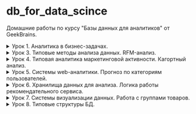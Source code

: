 # db_for_data_scince

Домашние работы по курсу "Базы данных для аналитиков" от GeekBrains.

<details>
  <summary>Урок 1. Аналитика в бизнес-задачах.</summary>

1.  Залить в свою БД данные по продажам. Часть таблицы orders в csv, исходник [здесь](https://drive.google.com/drive/folders/1C3HqIJcABblKM2tz8vPGiXTFT7MisrML?usp=sharing).

2.  Проанализировать, какой период данных выгружен.

    ```sql
    SELECT min(o_date), max(o_date) FROM orders;
    ```

    | min(o_date) | max(o_date) |
    | ----------- | ----------- |
    | 2016-01-01  | 2017-12-31  |

3.  Посчитать количество строк, заказов и уникальных пользователей, которые совершали заказы.

    ```sql
    SELECT
     count(id_o) AS total,
     count(DISTINCT id_o) AS unique_orders,
     count(DISTINCT user_id) AS unique_users
    FROM orders;
    ```

    | total   | unique_orders | unique_users |
    | ------- | ------------- | ------------ |
    | 2002804 | 2002804       | 1015119      |

4.  По годам посчитать средний чек, среднее количество заказов на пользователя, сделать вывод, как изменялись эти показатели год от года.

    ```sql
    SELECT
      YEAR(o_date) AS 'year',
      round(avg(price), 0) AS avg_price,
      count(id_o) / count(DISTINCT user_id) AS avg_orders
    FROM orders
    GROUP BY YEAR(o_date);
    ```

    | year | avg_price | avg_orders |
    | ---- | --------- | ---------- |
    | 2016 | 2096      | 1.9352     |
    | 2017 | 2398      | 1.7430     |

5.  Найти количество пользователей, которые покупали в одном году и перестали покупать в следующем.

    ```sql
    SELECT count(t16.user_id) AS 'count' FROM
      (SELECT DISTINCT user_id FROM orders WHERE YEAR(o_date) = 2016) t16
    LEFT JOIN
      (SELECT DISTINCT user_id FROM orders WHERE YEAR(o_date) = 2017) t17
    ON t16.user_id = t17.user_id
    WHERE t17.user_id IS NULL;
    ```

    | count  |
    | ------ |
    | 360225 |

6.  Найти ID самого активного по количеству покупок пользователя.

    ```sql
    SELECT
      user_id,
      count(id_o) AS orders
    FROM orders
    GROUP BY user_id
    ORDER BY orders DESC LIMIT 1;
    ```

    | user_id | orders |
    | ------- | ------ |
    | 765861  | 3183   |

</details>

<details>
  <summary>Урок 3. Типовые методы анализа данных. RFM-анализ.</summary>

Главная задача: сделать RFM-анализ на основе данных по продажам за 2 года.

1.  Определяем критерии для каждой буквы R, F, M (т.е. к примеру, R=3 для клиентов, которые покупали <= 30 дней от последней даты в базе, R=2 для клиентов, которые покупали > 30 и менее 60 дней от последней даты в базе и т.д.).

| номер | r               | f                | m                   |
| ----- | --------------- | ---------------- | ------------------- |
| 1     | 60 < days       | 20 <= period     | spend < 1000        |
| 2     | 30 < days <= 60 | 10 <= period <20 | 1000 <= spend <5000 |
| 3     | days <= 30      | period < 10      | 5000 <= spend       |

При этом, если пользователь совершил менее 4-х покупок, при определении периода f, он попадёт в категорию 1.

2.  Для каждого пользователя получаем набор из 3 цифр (от 111 до 333, где 333 – самые классные пользователи)

    ```sql
    DROP TABLE IF EXISTS rfm_analys;

    CREATE TABLE rfm_analys
    SELECT
      user_id,
      min(o_date) AS first_activity,
      max(o_date) AS last_activity,
      count(id_o) AS orders_count,
      sum(price) AS total_price,
      CASE
        WHEN count(id_o) < 4 THEN "1"
        ELSE (
          CASE
            WHEN (TIMESTAMPDIFF(DAY, min(o_date), max(o_date)) / (count(id_o) - 1)) < 10 THEN "3"
            WHEN (TIMESTAMPDIFF(DAY, min(o_date), max(o_date)) / (count(id_o) - 1)) >= 10 AND (TIMESTAMPDIFF(DAY, min(o_date), max(o_date)) / (count(id_o) - 1)) < 20 THEN "2"
            ELSE "1" END
        ) END AS f,
      CASE
        WHEN sum(price) < 1000 THEN "1"
        WHEN sum(price) >= 1000 AND sum(price) < 5000 THEN "2"
        ELSE "3" END AS m,
      CASE
        WHEN TIMESTAMPDIFF(DAY, max(o_date), date('2018-01-01')) >= 0 AND TIMESTAMPDIFF(DAY, max(o_date), date('2018-01-01')) < 30 THEN "1"
        WHEN TIMESTAMPDIFF(DAY, max(o_date), date('2018-01-01')) >= 30 AND TIMESTAMPDIFF(DAY, max(o_date), date('2018-01-01')) < 60 THEN "2"
        ELSE "3" END AS r
    FROM orders
    GROUP BY user_id;
    ```

3.  Вводим группировку, к примеру, 333 и 233 – это Vip, 1XX – это Lost, остальные Regular ( можете ввести боле глубокую сегментацию)

    ```sql
    SELECT
      count(user_id) AS count_users,
      sum(total_price) AS sum_price,
      r,
      f,
      m
    FROM rfm_analys
    GROUP BY r, f, m;
    ```

<details>
  <summary>результат</summary>

| count_users | sum_price      | r   | f   | m   |
| ----------- | -------------- | --- | --- | --- |
| 24396       | 15168338.500   | 1   | 1   | 1   |
| 53682       | 125086946.600  | 1   | 1   | 2   |
| 20243       | 330105237.000  | 1   | 1   | 3   |
| 44          | 159354.300     | 1   | 2   | 2   |
| 1070        | 72138007.200   | 1   | 2   | 3   |
| 1           | 842.800        | 1   | 3   | 1   |
| 68          | 243700.100     | 1   | 3   | 2   |
| 489         | 176602634.250  | 1   | 3   | 3   |
| 18771       | 11539929.100   | 2   | 1   | 1   |
| 41026       | 96279822.800   | 2   | 1   | 2   |
| 17085       | 256956597.100  | 2   | 1   | 3   |
| 24          | 88804.100      | 2   | 2   | 2   |
| 503         | 26589229.800   | 2   | 2   | 3   |
| 2           | 1253.000       | 2   | 3   | 1   |
| 39          | 134100.400     | 2   | 3   | 2   |
| 162         | 18564756.000   | 2   | 3   | 3   |
| 243762      | 143867896.900  | 3   | 1   | 1   |
| 453734      | 1039986626.700 | 3   | 1   | 2   |
| 133628      | 1605575577.900 | 3   | 1   | 3   |
| 18          | 13876.100      | 3   | 2   | 1   |
| 623         | 2081179.100    | 3   | 2   | 2   |
| 3271        | 82875090.200   | 3   | 2   | 3   |
| 76          | 43045.100      | 3   | 3   | 1   |
| 735         | 2239603.800    | 3   | 3   | 2   |
| 1667        | 64766158.800   | 3   | 3   | 3   |

</details>

Всего пользователей и потраченных ими денег:

```sql
SELECT count(user_id), sum(total_price) FROM rfm_analys;
```

| count(user_id) | sum(total_price) |
| -------------- | ---------------- |
| 1015119        | 4071108607.650   |

Добавим категории пользователей.

```sql
ALTER TABLE rfm_analys ADD category VARCHAR(10);
UPDATE rfm_analys set category = (
  CASE
    WHEN (r='3' OR r='2') AND f = '3' AND m='3' THEN 'vip'
    WHEN r='1'	THEN 'lost'
    ELSE 'regular' END
);
```

4.  Для каждой группы из п. 3 находим количество пользователей, которые попали в них и % товарооборота, которое они сделали на эти 2 года.

    ```sql
    SELECT
      sum(total_price) AS total_spend,
      concat(round(( sum(total_price)/ (SELECT sum(total_price) FROM rfm_analys) * 100 ),2),'%') AS percentage,
      count(user_id) AS users_count,
      category
    FROM rfm_analys
    GROUP BY category
    ORDER BY total_spend DESC;
    ```

    | total_spend    | percentage | users_count | category |
    | -------------- | ---------- | ----------- | -------- |
    | 3268272632.100 | 80.28%     | 913297      | regular  |
    | 719505060.750  | 17.67%     | 99993       | lost     |
    | 83330914.800   | 2.05%      | 1829        | vip      |

5.  Проверяем, что общее кол-во пользователей бьется с суммой кол-ва пользователей по группам из п. 3 (если у вас есть логические ошибки в создании групп, у вас не собьются цифры). То же самое делаем и по деньгам.

    Количество пользователей в пункте 4 `98102 + 8085 + 180 = 106367` совпадает с количеством пользователей в пункте 3.

    Количество потраченных денег в пункте 4 `265941536.70 + 27605275.60 + 7035198.80 = 300582011.1` совпадает со значением в пункте 3.

</details>

<details>
  <summary>Урок 4. Типовая аналитика маркетинговой активности. Кагортный анализ.</summary>

На основе данных по продажам за 16 и 17 год на основе когортного анализа по ГГММ первой покупки спрогнозировать товарооборот января 2018 года (с выводом кэфов поведения когротны по порядковому номеру месяца). Т.е. строим все когорты, понимаем как вымирает когорта. После 14 месяца обычно начинает мерцание на 2-5 процентов от первоначальной суммы. Итого, мы знаем как в среднем живут когорты, строим прогноз на один месяц для уже существующих когорт и предполагаем какой сформируется новая.

Запрос данных для разбивки по кагортам:

```sql
SELECT
  c.cogort,
  date_format((o.o_date), "%Y-%m") AS purchase_date,
  sum(o.price) AS revenue
FROM orders o
JOIN (
  SELECT
    user_id,
    date_format(min(o_date), "%Y-%m") AS cogort
  FROM orders
  GROUP BY user_id
) c
ON o.user_id = c.user_id
GROUP BY c.cogort, date_format((o.o_date), "%Y-%m");
```

Последние 10 строк результата:

| cogort  | purchase_date | revenue       |
| ------- | ------------- | ------------- |
| 2017-09 | 2017-09       | 114721028.800 |
| 2017-09 | 2017-10       | 5214909.700   |
| 2017-09 | 2017-11       | 4504822.000   |
| 2017-09 | 2017-12       | 3960622.400   |
| 2017-10 | 2017-10       | 138653454.800 |
| 2017-10 | 2017-11       | 6344545.200   |
| 2017-10 | 2017-12       | 5199659.500   |
| 2017-11 | 2017-11       | 163478573.300 |
| 2017-11 | 2017-12       | 6732426.400   |
| 2017-12 | 2017-12       | 191394529.900 |

Результаты расчета в файле lesson_4_cagort.csv

Получили распределение по кагортам:

| cogort  | покупка в первом месяце | коэффициент | прогноз      |
| ------- | ----------------------- | ----------- | ------------ |
| 2016-01 | 112520331.35            | 14.64%      | 16470434.68  |
| 2016-02 | 76659972.9              | 7.90%       | 6058704.63   |
| 2016-03 | 89331704                | 6.53%       | 5835736.9    |
| 2016-04 | 87505127.5              | 5.10%       | 4460832.7    |
| 2016-05 | 77422482.9              | 4.61%       | 3567982.48   |
| 2016-06 | 68918992.1              | 4.21%       | 2902944.94   |
| 2016-07 | 71512003.5              | 4.22%       | 3017073.15   |
| 2016-08 | 83235113.5              | 3.92%       | 3259241.07   |
| 2016-09 | 84694696.8              | 4.09%       | 3462294.03   |
| 2016-10 | 106447878.6             | 3.29%       | 3506519.8    |
| 2016-11 | 126087879.4             | 3.18%       | 4004945      |
| 2016-12 | 127987883.1             | 3.44%       | 4407360.63   |
| 2017-01 | 123985677.2             | 10.82%      | 13412565.81  |
| 2017-02 | 104769212.1             | 6.42%       | 6728552.35   |
| 2017-03 | 118447847.7             | 5.30%       | 6275869.32   |
| 2017-04 | 109542408.5             | 4.42%       | 4843086.94   |
| 2017-05 | 129331934.2             | 4.18%       | 5412404.33   |
| 2017-06 | 110123214.6             | 4.23%       | 4653765.93   |
| 2017-07 | 113386903               | 3.53%       | 4002233.86   |
| 2017-08 | 117063009.7             | 3.27%       | 3831333.23   |
| 2017-09 | 114721028.8             | 2.62%       | 3008166.84   |
| 2017-10 | 138653454.8             | 2.53%       | 3509525.1    |
| 2017-11 | 163478573.3             | 1.95%       | 3188852.44   |
| 2017-12 | 191394529.9             | 4.56%       | 8725097.76   |
| 2018-01 | 118253004.28            | 100.00%     | 118253004.28 |

Суммарная прибыль в январе 2018 года составит 246 798 528.19 рублей.

Для кагорт 2016-01 - 2016-11 коэффициент рассчитывался как средний процент покупки от покупки в первом месяце за период с 15 по последующие месяцы с месяца первой покупки.

Для кагорт 2016-12 - 2017-11 коэффициент рассчитывался как среднее от скорости затухания покупок за первые 14 месяцев.

Для кагорты 2017-12 ожидаенмый процент покупок в январе составил 91% от первой покупки, поэтому для этой кагорты был взят процент покупок кагортой 2016-12 в январе 2017 по отношению к покупкам в первом месяце (декабрь 2016). Он составил 4.56%.

Для ожидаемой кагорты 2018-01 объём затрат рассчитывался как средние затраты кагорт 2016-01 и 2017-01 в первом месяце покупки (январь 2016 и январь 2017 соответственно).

</details>

<details>
  <summary>Урок 5. Системы web-аналитики. Прогноз по категориям пользователей.</summary>

В качестве ДЗ делам прогноз ТО на 12.2017. В качестве метода прогноза - считаем сколько денег тратят группы клиентов вдень.

1.  Группа часто покупающих и которые последний раз покупали не так давно. Считаем сколько денег оформленного заказа приходится на 1 день. Умножаем на 30.

Определим среднее число покупок у пользователей

```sql
select count(id_o) / count(DISTINCT user_id) as average_purchases
from orders
where o_date < date('2017-12-01');
```

Среднее число покупок 1,99.

Определим общее число покупателей и число тех, кто сделал более 2 покупок

```sql
select count(DISTINCT user_id)
from orders
where o_date < date('2017-12-01');
```

Всего покупателей 935 521.

```sql
select count(t.user_id)
from (
	select
		user_id,
		count(id_o) as purchases
	from orders
	where o_date < date('2017-12-01')
	group by user_id
) t
where t.purchases > 2;
```

Часто покупающих 127 105.

Из часто покупающих выберем тех, кто делал покупки с 1 по 30 ноября 2017.

```sql
select
	t.user_id,
	t.purchases,
	t.first_purchase,
	t.last_purchase,
	t.revenue,
	t.revenue * 30 / TIMESTAMPDIFF(DAY,date(t.first_purchase),date(t.last_purchase)) as expected_purchase_per_month
from (
	select
		user_id,
		count(id_o) as purchases,
		min(o_date) as first_purchase,
		max(o_date) as last_purchase,
		sum(price) as revenue
	from orders
	where o_date < date('2017-12-01')
	group by user_id
) t
where
	t.purchases > 2
AND
	t.last_purchase BETWEEN date('2017-11-01') AND date('2017-11-30');
```

Просуммируем ожидаемый доход за месяц по часто покупающим клиентам.

```sql
select
	sum(t.revenue * 30 / TIMESTAMPDIFF(DAY,date(t.first_purchase),date(t.last_purchase))) as total_1
from (
	select
		user_id,
		count(id_o) as purchases,
		min(o_date) as first_purchase,
		max(o_date) as last_purchase,
		sum(price) as revenue
	from orders
	where o_date < date('2017-12-01')
	group by user_id
) t
where
	t.purchases > 2
AND
	t.last_purchase BETWEEN date('2017-11-01') AND date('2017-11-30');
```

Получили ожидаемую прибыль от первой группы 108 932 704.76

2.  Группа часто покупающих, но которые не покупали уже значительное время. Так же можем сделать вывод, из такой группы за след месяц сколько купят и на какой средний чек.

```sql
select
	sum(t.revenue * 30 / TIMESTAMPDIFF(DAY,date(t.first_purchase),date('2017-11-30'))) as total_2
from (
	select
		user_id,
		count(id_o) as purchases,
		min(o_date) as first_purchase,
		max(o_date) as last_purchase,
		sum(price) as revenue
	from orders
	where o_date < date('2017-12-01')
	group by user_id
) t
where
	t.purchases > 2
AND
	date(t.last_purchase) < date('2017-11-01');
```

Здесь взяли средние затраты в день, начиня со дня первой покупки, заканчивая датой анализа - 30 ноября 2017.

Получили ожидаемую прибыль от второй группы 90 392 683.50 рублей.

3.  Отдельно разобрать пользователей с 1 и 2 покупками за все время.

Посчитаем, сколько времени проходит между первой и второй покупкой для покупателей, сделавших 2 и более заказов. Это будет сложный запрос, поэтому распишу его по шагам.

Сперва получаем id пользователей, у которых более одного заказа:

```sql
select user_id
from (
	select
    user_id,
    count(id_o) as orders_count
	from orders
	where o_date < date('2017-12-01')
	group by user_id
) as t
where t.orders_count > 1;
```

Выбираем все записи из таблицы только для этих клиентов:

```sql
select t1.*
from orders t1
left join (
	select user_id
	from (
		select
			user_id,
			count(id_o) as orders_count
		from orders
		where o_date < date('2017-12-01')
		group by user_id
	) as t
	where t.orders_count > 1
) t2
on t1.user_id = t2.user_id
where t2.user_id IS NOT NULL
order by t1.user_id;
```

Выбираем первые два заказа у пользователей, сделавших более одного заказа.

```sql
select * from
(
	select
		ta.*,
		if(
			@typex=ta.user_id,
			@rownum:=@rownum+1,
			@rownum:=1+least(0,@typex:=ta.user_id)
		) rown
	from
		(
			select t1.*
			from orders t1
			left join (
				select user_id
				from (
					select
						user_id,
						count(id_o) as orders_count
					from orders
					where o_date < date('2017-12-01')
					group by user_id
				) as t
				where t.orders_count > 1
			) t2
			on t1.user_id = t2.user_id
			where t2.user_id IS NOT NULL
			order by t1.user_id
		) ta,
		(
			select @rownum:=1, @typex:='_'
		) zz
	order by user_id, o_date
) yy
where rown < 3
```

Первые 10 записей выглядят так:

| id_o    | user_id | price     | o_date     | rown |
| ------- | ------- | --------- | ---------- | ---- |
| 1241821 | 1       | 2799.300  | 2016-04-01 | 1    |
| 5212711 | 1       | 11045.300 | 2017-01-08 | 2    |
| 3281813 | 76      | 1248.100  | 2016-12-13 | 1    |
| 6125480 | 76      | 615.300   | 2017-09-11 | 2    |
| 2073453 | 90      | 1190.000  | 2016-07-16 | 1    |
| 4990364 | 90      | 544.600   | 2017-06-25 | 2    |
| 1660255 | 91      | 1073.800  | 2016-04-20 | 1    |
| 1660501 | 91      | 1397.900  | 2016-04-20 | 2    |
| 2813765 | 95      | 1099.000  | 2016-05-11 | 1    |
| 1589301 | 95      | 212.100   | 2016-08-04 | 2    |

Далее эту выборку группируем по user_id. В каждой группе будет по 2 записи - первая и вторая покупка клиента. Посчитаем средний интервал в днях между первой и второй покупкой:

```sql
select avg(days_between_first_and_second_purchase) from (
	select
		user_id,
		TIMESTAMPDIFF(DAY, min(o_date), max(o_date)) as days_between_first_and_second_purchase
	from (
		select * from
		(
			select
				ta.*,
				if(
					@typex=ta.user_id,
					@rownum:=@rownum+1,
					@rownum:=1+least(0,@typex:=ta.user_id)
				) rown
			from
				(
					select t1.*
					from orders t1
					left join (
						select user_id
						from (
							select
								user_id,
								count(id_o) as orders_count
							from orders
							where o_date < date('2017-12-01')
							group by user_id
						) as t
						where t.orders_count > 1
					) t2
					on t1.user_id = t2.user_id
					where t2.user_id IS NOT NULL
					order by t1.user_id
				) ta,
				(
					select @rownum:=1, @typex:='_'
				) zz
			order by user_id, o_date
		) yy
		where rown < 3
	) xx
	group by user_id
) uu;
```

Среднее время составило 85.6 дней.

Аналогично рассчитаем средний интервал между второй и третьей покупкой:

```sql
select avg(days_between_second_and_third_purchase) from (
	select
		user_id,
		TIMESTAMPDIFF(DAY, min(o_date), max(o_date)) as days_between_second_and_third_purchase
	from (
		select * from
		(
			select
				ta.*,
				if(
					@typex=ta.user_id,
					@rownum:=@rownum+1,
					@rownum:=1+least(0,@typex:=ta.user_id)
				) rown
			from
				(
					select t1.*
					from orders t1
					left join (
						select user_id
						from (
							select
								user_id,
								count(id_o) as orders_count
							from orders
							where o_date < date('2017-12-01')
							group by user_id
						) as t
						where t.orders_count > 2
					) t2
					on t1.user_id = t2.user_id
					where t2.user_id IS NOT NULL
					order by t1.user_id
				) ta,
				(select @rownum:=1, @typex:='_') zz
			order by user_id, o_date
		) yy
		where rown BETWEEN 2 AND 3
	) xx
	group by user_id
) uu;
```

Среднее время составило 70.3 дня.

Далее ещё немного подготовительных расчётов.

Найдём вероятности того что клиент, сделав один заказ, сделает и второй. И того что клиент, сделав два заказа, сделает третий.

```sql
select count(user_id), t.orders_count
from (
	select
		user_id,
		count(id_o) as orders_count
	from orders
	where o_date < date('2017-12-01')
	group by user_id
) as t
group by t.orders_count;
```

Первые 10 строк результата:

| count(user_id) | orders_count |
| -------------- | ------------ |
| 710608         | 1            |
| 97808          | 2            |
| 40177          | 3            |
| 22527          | 4            |
| 14526          | 5            |
| 9944           | 6            |
| 7313           | 7            |
| 5524           | 8            |
| 4293           | 9            |
| 3413           | 10           |

Общее число покупателей 935 521.

Покупателей, сделавших только одну покупку 710 608.

Покупателей, сделавших только две покупки 97 808.

Из этих данных найдём вероятность того что пользователь с одним заказом сделает второй заказ:

`second_purchase_probability = 1 - 710608/935521 = 0.24`

Вероятность того, что пользователь с двумя заказами сделает третий заказ:

`third_purchase_probability = 1 - 97808 / (935521 - 710608) = 0.57`

Разберём пользователей, совершивших только один заказ и у которых потенциальная дата второго заказа выпадет на декабрь 2017 года.

```sql
select sum(revenue)
from (
	select
		user_id,
		count(id_o) as orders_count,
		max(o_date) as purchase_date,
		sum(price) as revenue
	from orders
	where o_date < date('2017-12-01')
	group by user_id
) as t
where t.orders_count = 1
and TIMESTAMPDIFF(day, purchase_date, date('2017-12-31')) < 86;
```

Получили сумму 234 502 888.2 рублей. Пока примем что второй заказ будет на ту же сумму и 24% клиентов сделают этот второй заказ.

Тогда рассчетная прибыль от этой группы клиентов в декабре 2017 составит 56 374 494.32 рублей.

Аналогичный расчёт для клиентов, сделавших два заказа.

```sql
select sum(revenue)
from (
	select
		user_id,
		count(id_o) as orders_count,
		max(o_date) as purchase_date,
		sum(price) as revenue
	from orders
	where o_date < date('2017-12-01')
	group by user_id
) as t
where t.orders_count = 2
and TIMESTAMPDIFF(day, purchase_date, date('2017-12-31')) < 71;
```

Получили сумму 81 597 610.5 рублей. Примем что третий заказ будет на ту же сумму и 57% клиентов сделают этот третий заказ.

Рассчетная прибыль от этой группы клиентов в декабре 2017 составит 46 113 227.26 рублей.

4.  В итоге у вас будет прогноз ТО и вы сможете его сравнить с фактом и оценить грубо разлет по данным.

```sql
select sum(price) as revenue
from orders
where o_date >= date('2017-12-01')
```

| revenue       |
| ------------- |
| 322948401.300 |

Фактически в декабре 2017 было сдлано покупок на 322 948 401.3 рублей.

Расчётная сумма

```text
 108 932 704.76 +
  90 392 683.50 +
  56 374 494.32 +
  46 113 227.26 =
 301 813 109.84 рубля.
```

Погрешность составила 6,5%.

</details>

<details>
	<summary>Урок 6. Хранилища данных для анализа. Логика работы рекомендательного сервиса.</summary>

1. Продумать логику работы рекомендательного сервиса для сайта дестких товаров

   Сперва определяем, есть ли у нас достаточная информация на клиента, чтобы ему что-то рекомендовать.

   Если нет, то всё просто - ждём когда он что-то положит в корзину, или проведёт секунд 15 в карточке одного товара. Формируем рекомендации, опираясь на этот товар. Тут поджойдёт всё: сопутствующие товары, товары конкуренты. Приоритетно показать из подобранного списка товары-маркеры и проследить, заинтересуют ли они клиента. Это даст больше информации о клиенте.

   Если данные на клиента есть, то он уже отнесён к какой-то категории. Предлагаем самые популярные товары среди клиентов этой же категории. Исключаем из показа товары-конкуренты, так как клиент уже опытный и скорее всего знвает что хочет. Товары-конкуренты, даже более дешёвые его скорее всего не заинтересуют. Остаются сопутствующие товары. В сформированном списке можно не делать акцент на товарах-маркерах, так как мы не гонимся за новой информацией о клиенте.

2. На каких страницах может быть показан блок рекомендаций

   Думаю, сразу показывать посетителю рекомендации не стоит, так как можно замусорить информацию на экране.

   Можно показывать рекомендации уже в корзине. Когда клент сделал выбор, можно предложить ему сопутствующий или альтернативный более дешёвый товар с большей маржинальностью (если вообще такое встречается).

   Так же часто бывает что товары в корзине видны где-то сбоку, в процессе покупки. В этой же секции так же можно показывать рекомендации. Если есть хорошая мета на клиента, можно показывать рекомендательный блок в этой секции не дожидаясь что клиент что-то положит в корзину.

   В карточке товара.

   Основной посыл в том, что клиент уже что-то положил в корзину или провёл какое-то время в карточке товара и можно точнее определить его категорию и более удачно сделать предложение.

3. Какие вообще вы видите типы блоков рекомендаций

   - "С этим часто покупают..."
   - "Аналогичный товар дешевле" (но с большей маржой) - этот кейс вызывает довериие у клиентов.

   Вообще, чем больше информации о товарах, сравнительных графиков, более выгодных для климента предложений, тем лучше. Эта кажущаяся забота о клиенте всегда вызывает доверие. Может быть актуально для постоянных покупателей. Минус к прибыли, плюс к репутации фирмы.

4. Логика подбора товаров

   Тут нужно расставлять приоритеты.

   Если клиент новый, то лучше подбирать сопутствующие товары, из них приоритетнее товары-маркеры.

   Если клиент старый, то так же сопутствующие товары, без приоритета на товары-маркеры.

   Если клиент сделал 2-3 покупки, то равнозначно предлагаем и сопутствующие товары, и более дешевые товары-конкуренты (зарабатываем репутацию у клиента). В этом случае товаров-маркеры никак невыделяем по приоритету.

5. Продумать написание скрипта, который в типовой структуре БД инет-магазина найдет наиболее часто встречаемый товар с добавленным в корзину товаром.

```sql
select product_id, sum(quantity) as `match` from basket
where order_id IN (
	select order_id from basket
	where product_id = 196816
)
group by product_id
order by `match` DESC
limit 5;
```

| product_id | match  |
| ---------- | ------ |
| 196816     | 458.00 |
| 177628     | 198.00 |
| 177873     | 165.00 |
| 177539     | 151.00 |
| 177744     | 142.00 |

Как и ожидалось, самый часто встречаемый товар тот, по которому искали совпадение.

Тот же запрос для товара с id 196817:

| product_id | match  |
| ---------- | ------ |
| 196817     | 516.00 |
| 196889     | 26.00  |
| 177524     | 23.00  |
| 177415     | 20.00  |
| 203019     | 20.00  |

</details>

<details>
	<summary>Урок 7. Системы визуализации данных. Работа с группами товаров.</summary>

В заказах часто одновлеменнно встречаются товар1 и товар2. Надо найти на каждую такую существующую группу товаров общий ТО, кот. они делают, сколько делает в этих группах каждый из товаров и еще найти сколько каждый из этих товаров делает не в этих группа.
К примеру: Товар1 и Товар2. Группа Т1 и Т2 вместе (когда встречается в заказах одновремнно) генерит столько-то. Товар Т1, когда в заказах идет вместе с Т2, генерит столько-то. Аналогично для Т2. Т1 в заказах, где нет Т2, генерит столько-то. Т2 в заказах, где нет Т1, генерит столько-то.

Подобным образом надо разобрать все группы. И в итоге мы будем понимать как ведет себя товар один как таковой и как во всех возможных (в которых он стречался) группах. Подумайте, как бы вы подошли к решению такой задачи.

Исходник баскета: https://drive.google.com/open?id=1Mny5vMvBMCanejc9AEA8y4SVwvgWGd0S

Запрос будет сложным, поэтому распишу его по шагам. В таблице имеются следующие колонки: `id`, `order_id`, `product_id`, `quantity`, `price`.

Сперва посчитаем стоимости каждого заказа, сгруппировав данные по `order_id`.

```sql
SELECT
	order_id,
	sum(quantity * price) as order_revenue
FROM basket
GROUP BY order_id;
```

| order_id | order_revenue |
| -------- | ------------- |
| 129      | 1310.0000     |
| 130      | 260.0000      |
| 131      | 260.0000      |
| 132      | 1120.0000     |
| 133      | 3230.0000     |
| 134      | 1380.0000     |
| 135      | 9500.0000     |
| 137      | 1800.0000     |
| 138      | 22350.0000    |
| 141      | 820.0000      |

Далее сформируем пары товаров, используя join таблицы самой на себя. Так как одна пара товаров в одном заказе может встретиться только один раз, то сразу же к этому запросу подошьём стоимости заказов, вычисленные на предыдущем шаге:

```sql
SELECT
	concat(b1.product_id, '_', b2.product_id) as product_pair,
	b1.product_id as p1,
	b2.product_id as p2,
	b1.order_id as order_id,
	b1.quantity * b1.price as p1_at_group,
	b2.quantity * b2.price as p2_at_group,
	orders.order_revenue as order_revenue
FROM basket b1
JOIN basket b2
ON b1.order_id = b2.order_id
JOIN (
	SELECT
		order_id,
		sum(quantity * price) as order_revenue
	FROM basket
	GROUP BY order_id
) orders
ON orders.order_id = b1.order_id
WHERE b1.product_id < b2.product_id;
```

| product_pair  | p1     | p2     | order_id | p1_at_group | p2_at_group | order_revenue |
| ------------- | ------ | ------ | -------- | ----------- | ----------- | ------------- |
| 109614_118060 | 109614 | 118060 | 135      | 4760.0000   | 410.0000    | 9500.0000     |
| 109614_113544 | 109614 | 113544 | 135      | 4760.0000   | 4330.0000   | 9500.0000     |
| 113544_118060 | 113544 | 118060 | 135      | 4330.0000   | 410.0000    | 9500.0000     |
| 115865_134873 | 115865 | 134873 | 137      | 710.0000    | 550.0000    | 1800.0000     |
| 115865_136088 | 115865 | 136088 | 137      | 710.0000    | 540.0000    | 1800.0000     |
| 134873_136088 | 134873 | 136088 | 137      | 550.0000    | 540.0000    | 1800.0000     |
| 99131_130047  | 99131  | 130047 | 138      | 1120.0000   | 21230.0000  | 22350.0000    |
| 114887_124370 | 114887 | 124370 | 144      | 340.0000    | 270.0000    | 2080.0000     |
| 114887_120212 | 114887 | 120212 | 144      | 340.0000    | 420.0000    | 2080.0000     |
| 114248_124370 | 114248 | 124370 | 144      | 380.0000    | 270.0000    | 2080.0000     |

Здесь `p1_at_group` и `p2_at_group` - вклад каждого товара в группе, а `order_revenue` - стоимость всего заказа для данной группы.

Так же посчитаем суммарный товарооборот для каждого товара, сгруппировав данные из таблицы по `product_id`:

```sql
SELECT
	product_id,
	sum(quantity * price) as total_revenue
FROM basket
GROUP BY product_id;
```

| product_id | total_revenue |
| ---------- | ------------- |
| 94602      | 1284.0000     |
| 94605      | 171650.0000   |
| 94606      | 1280.0000     |
| 94607      | 720.0000      |
| 94608      | 7820.0000     |
| 94616      | 2940.0000     |
| 94619      | 520.0000      |
| 94626      | 300.0000      |
| 94627      | 4070.0000     |
| 94628      | 1800.0000     |

Эти данные будем склеивать с данными по группе для товаров 1 и 2, чтобы иметь представление, какая доля от общего товарооборота по каждому товару приходится на конкретную группу.

Результирующий запрос:

```sql
SELECT
	gr.product_pair,
	gr.p1,
	gr.p2,
	gr.orders_count,
	gr.p1_groups_revenue as p1_at_group,
	gr.p2_groups_revenue as p2_at_group,
	gr.orders_revenue,
	single_p1.total_revenue as p1_total,
	single_p2.total_revenue as p2_total
FROM (
	SELECT
		pairs.product_pair as product_pair,
		SUBSTRING_INDEX(SUBSTRING_INDEX(pairs.product_pair, '_', 1), '_', -1) as p1,
		SUBSTRING_INDEX(SUBSTRING_INDEX(pairs.product_pair, '_', 2), '_', -1) as p2,
		count(pairs.order_id) as orders_count,
		sum(pairs.p1_group_revenue) as p1_groups_revenue,
		sum(pairs.p2_group_revenue) as p2_groups_revenue,
		sum(pairs.order_revenue) as orders_revenue
	FROM (
		SELECT
			concat(b1.product_id, '_', b2.product_id) as product_pair,
			b1.product_id as p1,
			b1.order_id as order_id,
			b1.quantity * b1.price as p1_group_revenue,
			b2.quantity * b2.price as p2_group_revenue,
			orders.order_revenue as order_revenue
		FROM basket b1
		JOIN basket b2
		ON b1.order_id = b2.order_id
		JOIN (
			SELECT
				order_id,
				sum(quantity * price) as order_revenue
			FROM basket
			GROUP BY order_id
		) orders
		ON orders.order_id = b1.order_id
		WHERE b1.product_id < b2.product_id
	) pairs
	GROUP BY pairs.product_pair
) gr
LEFT JOIN (
	SELECT
		product_id,
		sum(quantity * price) as total_revenue
	FROM basket
	GROUP BY product_id
) single_p1
ON gr.p1 = single_p1.product_id
LEFT JOIN (
	SELECT
		product_id,
		sum(quantity * price) as total_revenue
	FROM basket
	GROUP BY product_id
) single_p2
ON gr.p2 = single_p2.product_id;
```

| product_pair  | p1     | p2     | orders_count | p1_at_group | p2_at_group | orders_revenue | p1_total | p2_total  |
| ------------- | ------ | ------ | ------------ | ----------- | ----------- | -------------- | -------- | --------- |
| 100000_100990 | 100000 | 100990 | 1            | 420.0000    | 110.0000    | 2110.0000      | 840.0000 | 1070.0000 |
| 100000_104695 | 100000 | 104695 | 1            | 420.0000    | 250.0000    | 4530.0000      | 840.0000 | 1450.0000 |
| 100000_110872 | 100000 | 110872 | 1            | 420.0000    | 110.0000    | 2110.0000      | 840.0000 | 490.0000  |
| 100000_121369 | 100000 | 121369 | 1            | 420.0000    | 180.0000    | 4530.0000      | 840.0000 | 1910.0000 |
| 100000_123980 | 100000 | 123980 | 1            | 420.0000    | 190.0000    | 4530.0000      | 840.0000 | 6750.0000 |
| 100000_124626 | 100000 | 124626 | 1            | 420.0000    | 210.0000    | 4530.0000      | 840.0000 | 210.0000  |
| 100000_127348 | 100000 | 127348 | 1            | 420.0000    | 190.0000    | 4530.0000      | 840.0000 | 5700.0000 |
| 100000_127391 | 100000 | 127391 | 1            | 420.0000    | 120.0000    | 2110.0000      | 840.0000 | 800.0000  |
| 100000_127617 | 100000 | 127617 | 1            | 420.0000    | 690.0000    | 2110.0000      | 840.0000 | 7590.0000 |
| 100000_132584 | 100000 | 132584 | 1            | 420.0000    | 200.0000    | 2110.0000      | 840.0000 | 8992.0000 |

Здесь дважды использовали left join результата из предыдущего запроса, так как нам нужны данные по товарообороту и для p1 и для p2, а эти товары в группах не повторяются (то есть если есть группа p1p2, то группа p2p1 уже не встретится). В результате видим вклад каждого товара в группу, ценность всей группы по всем заказам и отдельный вклад каждого товара.

Предположу, как можно использовать получившийся результат.

1. Можно отсортировать результат по `gr.orders_count`, чтобы понять какие товары чаще всего покупают вместе. Например, товары 193396 и 193463 вместе покупали чаще всего - 173 раза. Товары 193574 и 193583 - 138 раз.

2. Отношение `p1_at_group` к `p1_total` показывает, покупают ли товар чаще в паре с другими товарами, или чаще его покупают отдельно.

</details>

<details>
	<summary>Урок 8. Типовые структуры БД.</summary>

ДЗ делаем по бд orders
В качестве ДЗ сделаем карту поведения пользователей. Мы обсуждали, что всех пользователей можно разделить, к примеру, на New (совершили только 1 покупку), Regular (совершили 2 или более на сумму не более стольки-то), Vip (совершили дорогие покупки и достаточно часто), Lost (раньше покупали хотя бы раз и с даты последней покупки прошло больше 3 месяцев). Вся база должна войти в эти гурппы (т.е. каждый пользователь должен попадать только в одну из этих групп).

Задача:

1. Уточнить критерии групп New,Regular,Vip,Lost

Lost - с момента последней покупки прошло более 60 дней;
New - с момента первой покупки прошло менее 60 дней (включительно) и была только одна покупка;
Regular - сумма покупок менее 5000, было более 1 покупки и клиент не попал в группу Lost;
Vip - сумма покупок более 5000 (включительно), было более 1 покупки и клиент не попал в группу Lost.

2. По состоянию на 1.01.2017 понимаем, кто попадает в какую группу, подсчитываем кол-во пользователей в каждой.

Используем переменную для задания даты анализа

```sql
set @analys_date = date('2017-01-01');
```

В основном запросе воспользуемся тем что конструкция `case when then` возвращает первое успешное совпадение. Сперва отсеим потерянных климентов, из оставшихся выберем новых (с одной покупкой), из оставшихся выберем регуляров (с суммарной покупкой менее 5000р), остальные попадут в Vip.

```sql
select
	category,
	count(user_id) as users_count,
	sum(total_revenue) as total_revenue,
	sum(orders_count) as orders_count
from (
	select
		user_id,
		count(id_o) as orders_count,
		sum(price) as total_revenue,
		case
			when TIMESTAMPDIFF(DAY, max(o_date), @analys_date) > 60 then "Lost"
			when count(id_o) = 1 then "New"
			when sum(price) < 5000 then "Regular"
			else "Vip"
			end as category
	from orders
	where o_date < @analys_date
	group by user_id
) group_by_user_id
group by category;
```

| category | users_count | total_revenue | orders_count |
| -------- | ----------- | ------------- | ------------ |
| Lost     | 291973      | 902733049.400 | 414086       |
| New      | 98243       | 205359002.800 | 98243        |
| Regular  | 22151       | 62450202.500  | 62752        |
| Vip      | 32725       | 634480397.950 | 286265       |

Для проверки, посчитаем число пользователей в выборке

```sql
select count(distinct user_id) from orders where o_date < @analys_date;
```

| count(distinct user_id) |
| ----------------------- |
| 445092                  |

Число пользователей сходится, значит никого не потеряли.

3. По состоянию на 1.02.2017 понимаем, кто вышел из каждой из групп, а кто вошел.

```sql
set @analys_date = date('2017-02-01');
```

| category | users_count | total_revenue  | orders_count |
| -------- | ----------- | -------------- | ------------ |
| Lost     | 347612      | 1112856133.200 | 515021       |
| New      | 91484       | 200968670.700  | 91484        |
| Regular  | 19807       | 56078969.100   | 54900        |
| Vip      | 30708       | 631172272.850  | 283628       |

4. Аналогично смотрим состояние на 1.03.2017, понимаем кто вышел из каждой из групп, а кто вошел.

```sql
set @analys_date = date('2017-03-01');
```

| category | users_count | total_revenue  | orders_count |
| -------- | ----------- | -------------- | ------------ |
| Lost     | 411553      | 1371155888.900 | 645737       |
| New      | 74336       | 183864223.900  | 74336        |
| Regular  | 15316       | 43815328.200   | 41719        |
| Vip      | 26571       | 573547544.150  | 255316       |

5. В итоге делаем вывод, какая группа уменьшается, какая увеличивается и продумываем, в чем может быть причина.

![Users count](/images/pic_1_users_count.png)

</details>
